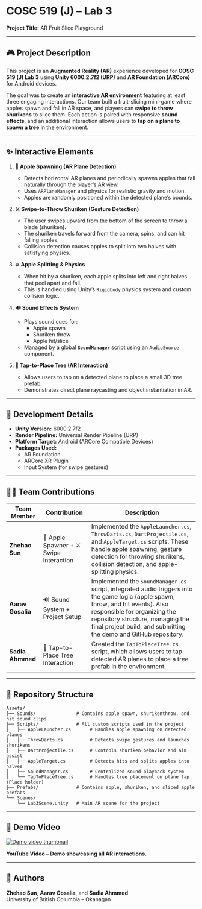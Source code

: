 # COSC 519 (J) – Lab 3  
**Project Title:** AR Fruit Slice Playground  

---

## 🎮 Project Description  
This project is an **Augmented Reality (AR)** experience developed for **COSC 519 (J) Lab 3** using **Unity 6000.2.7f2 (URP)** and **AR Foundation (ARCore)** for Android devices.  

The goal was to create an **interactive AR environment** featuring at least three engaging interactions. Our team built a fruit-slicing mini-game where apples spawn and fall in AR space, and players can **swipe to throw shurikens** to slice them. Each action is paired with responsive **sound effects**, and an additional interaction allows users to **tap on a plane to spawn a tree** in the environment.  

---

## ✨ Interactive Elements  

1. **🍎 Apple Spawning (AR Plane Detection)**  
   - Detects horizontal AR planes and periodically spawns apples that fall naturally through the player’s AR view.  
   - Uses `ARPlaneManager` and physics for realistic gravity and motion.  
   - Apples are randomly positioned within the detected plane’s bounds.  

2. **⚔️ Swipe-to-Throw Shuriken (Gesture Detection)**  
   - The user swipes upward from the bottom of the screen to throw a blade (shuriken).  
   - The shuriken travels forward from the camera, spins, and can hit falling apples.  
   - Collision detection causes apples to split into two halves with satisfying physics.  

3. **💥 Apple Splitting & Physics**  
   - When hit by a shuriken, each apple splits into left and right halves that peel apart and fall.  
   - This is handled using Unity’s `Rigidbody` physics system and custom collision logic.  

4. **🔊 Sound Effects System** 
   - Plays sound cues for:  
     - Apple spawn  
     - Shuriken throw  
     - Apple hit/slice  
   - Managed by a global **`SoundManager`** script using an `AudioSource` component.   

5. **🌳 Tap-to-Place Tree (AR Interaction)**  
   - Allows users to tap on a detected plane to place a small 3D tree prefab.  
   - Demonstrates direct plane raycasting and object instantiation in AR.  

---

## 🔹 Development Details  
- **Unity Version:** 6000.2.7f2  
- **Render Pipeline:** Universal Render Pipeline (URP)  
- **Platform Target:** Android (ARCore Compatible Devices)  
- **Packages Used:**  
  - AR Foundation  
  - ARCore XR Plugin  
  - Input System (for swipe gestures)  

---

## 👩‍💻 Team Contributions  

| Team Member | Contribution | Description |
|--------------|---------------|--------------|
| **Zhehao Sun** | 🍎 Apple Spawner + ⚔️ Swipe Interaction | Implemented the `AppleLauncher.cs`, `ThrowDarts.cs`, `DartProjectile.cs`, and `AppleTarget.cs` scripts. These handle apple spawning, gesture detection for throwing shurikens, collision detection, and apple-splitting physics. |
| **Aarav Gosalia** | 🔊 Sound System + Project Setup | Implemented the `SoundManager.cs` script, integrated audio triggers into the game logic (apple spawn, throw, and hit events). Also responsible for organizing the repository structure, managing the final project build, and submitting the demo and GitHub repository. |
| **Sadia Ahmmed** | 🌳 Tap-to-Place Tree Interaction | Created the `TapToPlaceTree.cs` script, which allows users to tap detected AR planes to place a tree prefab in the environment. |

---

## 📂 Repository Structure  

```
Assets/
├── Sounds/               # Contains apple spawn, shurikenthrow, and hit sound clips
├── Scripts/              # All custom scripts used in the project
│   ├── AppleLauncher.cs       # Handles apple spawning on detected planes
│   ├── ThrowDarts.cs          # Detects swipe gestures and launches shurikens
│   ├── DartProjectile.cs      # Controls shuriken behavior and aim assist
│   ├── AppleTarget.cs         # Detects hits and splits apples into halves
│   ├── SoundManager.cs        # Centralized sound playback system
│   └── TapToPlaceTree.cs      # Handles tree placement on plane tap (Place holder)
├── Prefabs/              # Contains apple, shuriken, and sliced apple prefabs
└── Scenes/
    └── Lab3Scene.unity   # Main AR scene for the project
```

---

## 🎥 Demo Video  
<a href="https://www.youtube.com/watch?v=dummy-arfruit-demo" target="_blank">
  <img src="https://img.youtube.com/vi/dummy-arfruit-demo/hqdefault.jpg" alt="Demo video thumbnail" />
</a>  

**YouTube Video – Demo showcasing all AR interactions.**

---

## 👤 Authors  
**Zhehao Sun**, **Aarav Gosalia**, and **Sadia Ahmmed**  
University of British Columbia – Okanagan  
